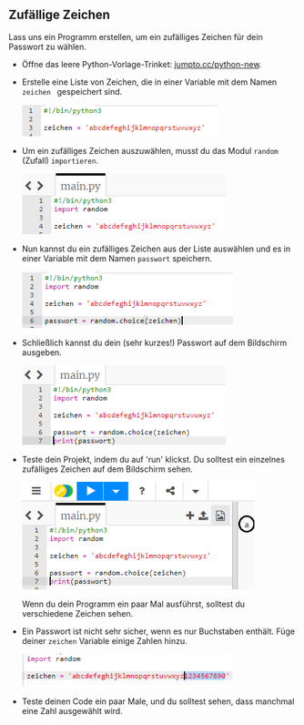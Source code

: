 ## Zufällige Zeichen

Lass uns ein Programm erstellen, um ein zufälliges Zeichen für dein Passwort zu wählen.



+ Öffne das leere Python-Vorlage-Trinket: <a href="http://jumpto.cc/python-new" target="_blank">jumpto.cc/python-new</a>.
+ Erstelle eine Liste von Zeichen, die in einer Variable mit dem Namen `zeichen ` gespeichert sind.

    ![screenshot](images/passwords-chars.png)

+ Um ein zufälliges Zeichen auszuwählen, musst du das Modul `random` (Zufall) `importieren`.

    ![screenshot](images/passwords-import.png)

+ Nun kannst du ein zufälliges Zeichen aus der Liste auswählen und es in einer Variable mit dem Namen `passwort` speichern.

    ![screenshot](images/passwords-choose.png)

+ Schließlich kannst du dein (sehr kurzes!) Passwort auf dem Bildschirm ausgeben.

    ![screenshot](images/passwords-print.png)

+ Teste dein Projekt, indem du auf 'run' klickst. Du solltest ein einzelnes zufälliges Zeichen auf dem Bildschirm sehen.

    ![screenshot](images/passwords-test-letters.png)

    Wenn du dein Programm ein paar Mal ausführst, solltest du verschiedene Zeichen sehen.

+ Ein Passwort ist nicht sehr sicher, wenn es nur Buchstaben enthält. Füge deiner `zeichen` Variable einige Zahlen hinzu.

    ![screenshot](images/passwords-numbers.png)

+ Teste deinen Code ein paar Male, und du solltest sehen, dass manchmal eine Zahl ausgewählt wird.



